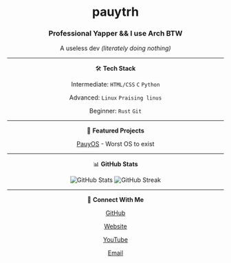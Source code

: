 <div align="center">
  
# pauytrh
### Professional Yapper **&&** I use Arch BTW

A useless dev *(literately doing nothing)*

---

🛠️ **Tech Stack**

Intermediate: `HTML/CSS` `C` `Python`

Advanced: `Linux` `Praising linus`

Beginner: `Rust` `Git`

---

🔭 **Featured Projects**

[PauyOS](https://github.com/pauytrh2/PauyOS_reimagined/) - Worst OS to exist

---

📊 **GitHub Stats**
<p align="center">
  <img src="https://github-readme-stats.vercel.app/api?username=pauytrh2&show_icons=true&theme=dark" alt="GitHub Stats" />
  <img src="https://github-readme-streak-stats.herokuapp.com/?user=pauytrh2&theme=dark" alt="GitHub Streak" />
</p>

---

🤝 **Connect With Me**

[GitHub](https://github.com/pauytrh2)

[Website](pauytrh.github.io/my-website1)

[YouTube](youtube.com/@pauytrh)

[Email](mailto:pauytrh@gmail.com)

</div>
